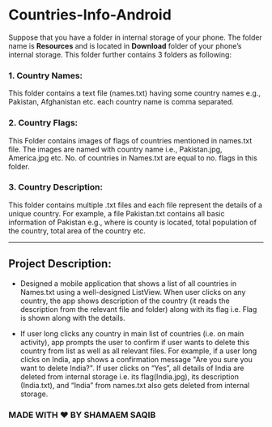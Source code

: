 # Countries-Info-Android

Suppose that you have a folder in internal storage of your phone. The folder name is **Resources**
and is located in **Download** folder of your phone’s internal storage. This folder further contains
3 folders as following:

### 1. Country Names:

This folder contains a text file (names.txt) having some country names e.g., Pakistan, Afghanistan etc. each country name is comma separated.

### 2. Country Flags:

This Folder contains images of flags of countries mentioned in names.txt file. The images are named with country name i.e., Pakistan.jpg, America.jpg etc. No. of countries in Names.txt are equal to no. flags in this folder.

### 3. Country Description:

This folder contains multiple .txt files and each file represent the details of a unique country. For example, a file Pakistan.txt contains all basic information of Pakistan e.g., where is county is located, total population of the country, total area of the country etc.

---

## Project Description:

* Designed a mobile application that shows a list of all countries in Names.txt using a well-designed ListView. When user clicks on any country, the app shows description of the country (it reads the description from the relevant file and folder) along with its flag i.e. Flag is shown along with the details.

* If user long clicks any country in main list of countries (i.e. on main activity), app prompts the user to confirm if user wants to delete this country from list as well as all relevant files. For example, if a user long clicks on India, app shows a confirmation message "Are you sure you want to delete India?". If user clicks on “Yes”, all details of India are deleted from internal storage i.e. its flag(India.jpg), its description (India.txt), and “India” from names.txt also gets deleted from
internal storage.




### **MADE WITH :heart: BY SHAMAEM SAQIB**
